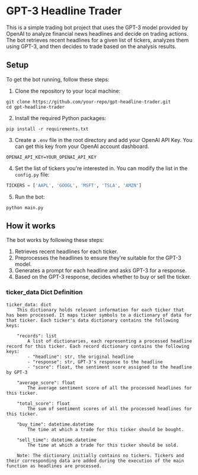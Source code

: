 # GPT-3 Headline Trader

This is a simple trading bot project that uses the GPT-3 model provided by OpenAI to analyze financial news headlines and decide on trading actions. The bot retrieves recent headlines for a given list of tickers, analyzes them using GPT-3, and then decides to trade based on the analysis results.

## Setup

To get the bot running, follow these steps:

1. Clone the repository to your local machine:

```
git clone https://github.com/your-repo/gpt-headline-trader.git
cd gpt-headline-trader
```

2. Install the required Python packages:

```
pip install -r requirements.txt
```

3. Create a `.env` file in the root directory and add your OpenAI API Key. You can get this key from your OpenAI account dashboard.

```
OPENAI_API_KEY=YOUR_OPENAI_API_KEY
```

4. Set the list of tickers you're interested in. You can modify the list in the `config.py` file:

```python
TICKERS = ['AAPL', 'GOOGL', 'MSFT', 'TSLA', 'AMZN']
```

5. Run the bot:

```
python main.py
```

## How it works

The bot works by following these steps:

1. Retrieves recent headlines for each ticker.
2. Preprocesses the headlines to ensure they're suitable for the GPT-3 model.
3. Generates a prompt for each headline and asks GPT-3 for a response.
4. Based on the GPT-3 response, decides whether to buy or sell the ticker.

### ticker_data Dict Definition

```
ticker_data: dict
    This dictionary holds relevant information for each ticker that has been processed. It maps ticker symbols to a dictionary of data for that ticker. Each ticker's data dictionary contains the following keys:

    "records": list
        A list of dictionaries, each representing a processed headline record for this ticker. Each record dictionary contains the following keys:
        - "headline": str, the original headline
        - "response": str, GPT-3's response to the headline
        - "score": float, the sentiment score assigned to the headline by GPT-3

    "average_score": float
        The average sentiment score of all the processed headlines for this ticker.

    "total_score": float
        The sum of sentiment scores of all the processed headlines for this ticker.

    "buy_time": datetime.datetime
        The time at which a trade for this ticker should be bought.

    "sell_time": datetime.datetime
        The time at which a trade for this ticker should be sold.

    Note: The dictionary initially contains no tickers. Tickers and their corresponding data are added during the execution of the main function as headlines are processed.
```
